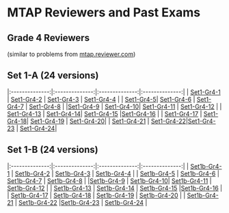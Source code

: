 # MTAP Reviewers and Past Exams
## Grade 4 Reviewers
(similar to problems from [mtap.reviewer.com](http://mtapreviewer.com/2014/02/27/grade-4-mtap-sample-problem-set-1/))


## Set 1-A (24 versions)

|:--------------:|:--------------:|:--------------:|:--------------:|
| [Set1-Gr4-1](https://justineuro.github.io/mtap/gr4-1/mtapGr4RevSet1-2017-11-23-1.html) | [Set1-Gr4-2](https://justineuro.github.io/mtap/gr4-1/mtapGr4RevSet1-2017-11-23-2.html) | [Set1-Gr4-3](https://justineuro.github.io/mtap/gr4-1/mtapGr4RevSet1-2017-11-23-3.html) | [Set1-Gr4-4](https://justineuro.github.io/mtap/gr4-1/mtapGr4RevSet1-2017-11-23-4.html) |
| [Set1-Gr4-5](https://justineuro.github.io/mtap/gr4-1/mtapGr4RevSet1-2017-11-23-5.html)| [Set1-Gr4-6](https://justineuro.github.io/mtap/gr4-1/mtapGr4RevSet1-2017-11-23-6.html)  | [Set1-Gr4-7](https://justineuro.github.io/mtap/gr4-1/mtapGr4RevSet1-2017-11-23-7.html) | [Set1-Gr4-8](https://justineuro.github.io/mtap/gr4-1/mtapGr4RevSet1-2017-11-23-8.html) |
|[Set1-Gr4-9](https://justineuro.github.io/mtap/gr4-1/mtapGr4RevSet1-2017-11-23-9.html) | [Set1-Gr4-10](https://justineuro.github.io/mtap/gr4-1/mtapGr4RevSet1-2017-11-23-10.html)| [Set1-Gr4-11](https://justineuro.github.io/mtap/gr4-1/mtapGr4RevSet1-2017-11-23-11.html)  | [Set1-Gr4-12](https://justineuro.github.io/mtap/gr4-1/mtapGr4RevSet1-2017-11-23-12.html) |
| [Set1-Gr4-13](https://justineuro.github.io/mtap/gr4-1/mtapGr4RevSet1-2017-11-23-13.html) | [Set1-Gr4-14](https://justineuro.github.io/mtap/gr4-1/mtapGr4RevSet1-2017-11-23-14.html)| [Set1-Gr4-15](https://justineuro.github.io/mtap/gr4-1/mtapGr4RevSet1-2017-11-23-15.html) |[Set1-Gr4-16](https://justineuro.github.io/mtap/gr4-1/mtapGr4RevSet1-2017-11-23-16.html) | 
| [Set1-Gr4-17](https://justineuro.github.io/mtap/gr4-1/mtapGr4RevSet1-2017-11-23-17.html) | [Set1-Gr4-18](https://justineuro.github.io/mtap/gr4-1/mtapGr4RevSet1-2017-11-23-18.html)| [Set1-Gr4-19](https://justineuro.github.io/mtap/gr4-1/mtapGr4RevSet1-2017-11-23-19.html) | [Set1-Gr4-20](https://justineuro.github.io/mtap/gr4-1/mtapGr4RevSet1-2017-11-23-20.html)| 
| [Set1-Gr4-21](https://justineuro.github.io/mtap/gr4-1/mtapGr4RevSet1-2017-11-23-21.html) | [Set1-Gr4-22](https://justineuro.github.io/mtap/gr4-1/mtapGr4RevSet1-2017-11-23-22.html)|[Set1-Gr4-23](https://justineuro.github.io/mtap/gr4-1/mtapGr4RevSet1-2017-11-23-23.html) | 
[Set1-Gr4-24](https://justineuro.github.io/mtap/gr4-1/mtapGr4RevSet1-2017-11-23-24.html)|



## Set 1-B (24 versions)

|:--------------:|:--------------:|:--------------:|:--------------:|
| [Set1b-Gr4-1](https://justineuro.github.io/mtap/gr4-2/mtapGr4RevSet1-2017-11-24-1.html) | [Set1b-Gr4-2](https://justineuro.github.io/mtap/gr4-2/mtapGr4RevSet1-2017-11-24-2.html) | [Set1b-Gr4-3](https://justineuro.github.io/mtap/gr4-2/mtapGr4RevSet1-2017-11-24-3.html) | [Set1b-Gr4-4](https://justineuro.github.io/mtap/gr4-2/mtapGr4RevSet1-2017-11-24-4.html) | 
| [Set1b-Gr4-5](https://justineuro.github.io/mtap/gr4-2/mtapGr4RevSet1-2017-11-24-5.html) | [Set1b-Gr4-6](https://justineuro.github.io/mtap/gr4-2/mtapGr4RevSet1-2017-11-24-6.html) | [Set1b-Gr4-7](https://justineuro.github.io/mtap/gr4-2/mtapGr4RevSet1-2017-11-24-7.html) | [Set1b-Gr4-8](https://justineuro.github.io/mtap/gr4-2/mtapGr4RevSet1-2017-11-24-8.html) |
|[Set1b-Gr4-9](https://justineuro.github.io/mtap/gr4-2/mtapGr4RevSet1-2017-11-24-9.html) | [Set1b-Gr4-10](https://justineuro.github.io/mtap/gr4-2/mtapGr4RevSet1-2017-11-24-10.html)| [Set1b-Gr4-11](https://justineuro.github.io/mtap/gr4-2/mtapGr4RevSet1-2017-11-24-11.html) | [Set1b-Gr4-12](https://justineuro.github.io/mtap/gr4-2/mtapGr4RevSet1-2017-11-24-12.html) | 
| [Set1b-Gr4-13](https://justineuro.github.io/mtap/gr4-2/mtapGr4RevSet1-2017-11-24-13.html) | [Set1b-Gr4-14](https://justineuro.github.io/mtap/gr4-2/mtapGr4RevSet1-2017-11-24-14.html) | [Set1b-Gr4-15](https://justineuro.github.io/mtap/gr4-2/mtapGr4RevSet1-2017-11-24-15.html) |[Set1b-Gr4-16](https://justineuro.github.io/mtap/gr4-2/mtapGr4RevSet1-2017-11-24-16.html) | 
| [Set1b-Gr4-17](https://justineuro.github.io/mtap/gr4-2/mtapGr4RevSet1-2017-11-24-17.html) | [Set1b-Gr4-18](https://justineuro.github.io/mtap/gr4-2/mtapGr4RevSet1-2017-11-24-18.html) | [Set1b-Gr4-19](https://justineuro.github.io/mtap/gr4-2/mtapGr4RevSet1-2017-11-24-19.html) | [Set1b-Gr4-20](https://justineuro.github.io/mtap/gr4-2/mtapGr4RevSet1-2017-11-24-20.html) | 
| [Set1b-Gr4-21](https://justineuro.github.io/mtap/gr4-2/mtapGr4RevSet1-2017-11-24-21.html) | [Set1b-Gr4-22](https://justineuro.github.io/mtap/gr4-2/mtapGr4RevSet1-2017-11-24-22.html) |[Set1b-Gr4-23](https://justineuro.github.io/mtap/gr4-2/mtapGr4RevSet1-2017-11-24-23.html) |
[Set1b-Gr4-24](https://justineuro.github.io/mtap/gr4-2/mtapGr4RevSet1-2017-11-24-24.html) |
